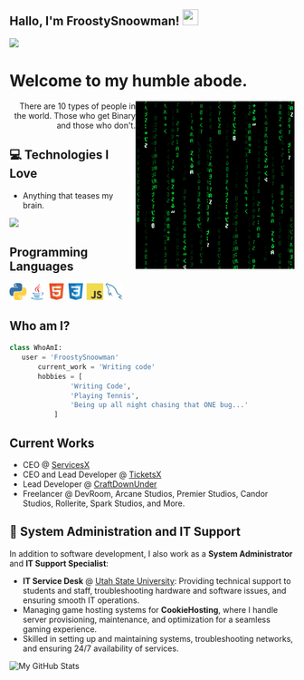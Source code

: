 ## Hallo, I'm FroostySnoowman!  <img src="https://media.giphy.com/media/hvRJCLFzcasrR4ia7z/giphy.gif" width="28px" height="28px">

![](https://api.visitorbadge.io/api/VisitorHit?user=FroostySnoowman&repo=FroostySnoowman&countColor=%237B1E7A)

<h1>Welcome to my humble abode.</h1> 

<img src = 'https://github.com/FroostySnoowman/FroostySnoowman/blob/main/images/matrix.gif' alt = 'Awesome Matrix Code' align='right'/>

<div style="text-align: right">There are 10 types of people in the world. Those who get Binary and those who don't.</div>

## :computer: Technologies I Love
* Anything that teases my brain.

<img src = "https://github-readme-stats.vercel.app/api/top-langs/?username=FroostySnoowman&layout=compact">

## Programming Languages
<img src = 'https://github.com/FroostySnoowman/FroostySnoowman/blob/main/images/python2.png' height='30'/> <img src='https://github.com/FroostySnoowman/FroostySnoowman/blob/main/images/java.svg' width='30'/> <img src = 'https://github.com/FroostySnoowman/FroostySnoowman/blob/main/images/html.svg' width='30'/> <img src = 'https://github.com/FroostySnoowman/FroostySnoowman/blob/main/images/css.svg' width='30'/> <img src = 'https://github.com/FroostySnoowman/FroostySnoowman/blob/main/images/js.svg' width='30'/>
 <img src = 'https://github.com/FroostySnoowman/FroostySnoowman/blob/main/images/sql.svg' width='30'/> 
 
 ## Who am I?
 ```python
 class WhoAmI:
 	user = 'FroostySnoowman'
		current_work = 'Writing code'
		hobbies = [
				'Writing Code',
				'Playing Tennis',
				'Being up all night chasing that ONE bug...'
			]
 ```
 
## Current Works
 * CEO @ [ServicesX](https://servicesx.net)
 * CEO and Lead Developer @ [TicketsX](https://ticketsx.xyz)
 * Lead Developer @ [CraftDownUnder](https://craftdownunder.co)
 * Freelancer @ DevRoom, Arcane Studios, Premier Studios, Candor Studios, Rollerite, Spark Studios, and More.

## :wrench: System Administration and IT Support
In addition to software development, I also work as a **System Administrator** and **IT Support Specialist**:
- **IT Service Desk** @ [Utah State University](https://usu.edu): Providing technical support to students and staff, troubleshooting hardware and software issues, and ensuring smooth IT operations.
- Managing game hosting systems for **CookieHosting**, where I handle server provisioning, maintenance, and optimization for a seamless gaming experience.
- Skilled in setting up and maintaining systems, troubleshooting networks, and ensuring 24/7 availability of services.

![My GitHub Stats](https://github-readme-stats.vercel.app/api?username=FroostySnoowman&show_icons=true&hide=[%22issues%22])
